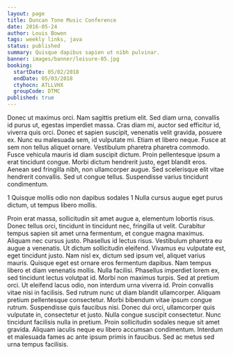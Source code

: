 ```yaml
---
layout: page
title: Duncan Tone Music Conference
date: 2016-05-24
author: Louis Bowen
tags: weekly links, java
status: published
summary: Quisque dapibus sapien ut nibh pulvinar.
banner: images/banner/leisure-05.jpg
booking:
  startDate: 05/02/2018
  endDate: 05/03/2018
  ctyhocn: ATLLVHX
  groupCode: DTMC
published: true
---
```

Donec ut maximus orci. Nam sagittis pretium elit. Sed diam urna, convallis id purus ut, egestas imperdiet massa. Cras diam mi, auctor sed efficitur id, viverra quis orci. Donec et sapien suscipit, venenatis velit gravida, posuere ex. Nunc eu malesuada sem, id vulputate mi. Etiam et libero neque. Fusce at sem non tellus aliquet ornare. Vestibulum pharetra pharetra commodo. Fusce vehicula mauris id diam suscipit dictum. Proin pellentesque ipsum a erat tincidunt congue. Morbi dictum hendrerit justo, eget blandit eros. Aenean sed fringilla nibh, non ullamcorper augue. Sed scelerisque elit vitae hendrerit convallis. Sed ut congue tellus. Suspendisse varius tincidunt condimentum.

1 Quisque mollis odio non dapibus sodales
1 Nulla cursus augue eget purus dictum, ut tempus libero mollis.

Proin erat massa, sollicitudin sit amet augue a, elementum lobortis risus. Donec tellus orci, tincidunt in tincidunt nec, fringilla ut velit. Curabitur tempus sapien sit amet urna fermentum, et congue magna maximus. Aliquam nec cursus justo. Phasellus id lectus risus. Vestibulum pharetra eu augue a venenatis. Ut dictum sollicitudin eleifend. Vivamus eu vulputate est, eget tincidunt justo. Nam nisl ex, dictum sed ipsum vel, aliquet varius mauris. Quisque eget est ornare eros fermentum dapibus. Nam tempus libero et diam venenatis mollis. Nulla facilisi. Phasellus imperdiet lorem ex, sed tincidunt lectus volutpat id. Morbi non maximus turpis.
Sed at pretium orci. Ut eleifend lacus odio, non interdum urna viverra id. Proin convallis vitae nisi in facilisis. Sed rutrum nunc ut diam blandit ullamcorper. Aliquam pretium pellentesque consectetur. Morbi bibendum vitae ipsum congue rutrum. Suspendisse quis faucibus nisi. Donec dui orci, ullamcorper quis vulputate in, consectetur et justo. Nulla congue suscipit consectetur. Nunc tincidunt facilisis nulla in pretium. Proin sollicitudin sodales neque sit amet gravida. Aliquam iaculis neque eu libero accumsan condimentum. Interdum et malesuada fames ac ante ipsum primis in faucibus. Sed ac metus sed urna tempus facilisis.
